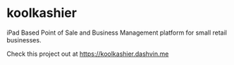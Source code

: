 # koolkashier
iPad Based Point of Sale and Business Management platform for small retail businesses.

Check this project out at https://koolkashier.dashvin.me
